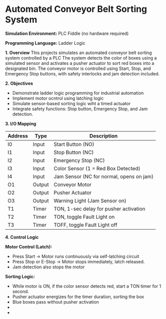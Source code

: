 # Automated Conveyor Belt Sorting System

**Simulation Environment:** PLC Fiddle (no hardware required)

**Programming Language:** Ladder Logic

**1. Overview**
This projects simulates an automated conveyor belt sorting system controlled by a PLC
The system detects the color of boxes using a simulated sensor and activates a pusher actuator to sort red boxes into a designated bin.
The conveyor motor is controlled using Start, Stop, and Emergency Stop buttons, with safety interlocks and jam detection included.

**2. Objectives**
- Demonstrate ladder logic programming for industrial automation
- Implement motor ocntrol using latching logic
- Simulate sensor-based sorting logic wiht a timed actuator
- Integrate safety functions: Stop button, Emergency Stop, and Jam detection.

**3. I/O Mapping**

| Address | Type  | Description |
|---------|-------|-------------|
| I0      | Input  | Start Button (NO) |
| I1      | Input  | Stop Button (NC) |
| I2      | Input  | Emergency Stop (NC) |
| I3      | Input  | Color Sensor (1 = Red Box Detected) |
| I4      | Input  | Jam Sensor (NC for normal, opens on jam) |
| O1      | Output | Conveyor Motor
| O2      | Output | Pusher Actuator
| O3      | Output | Warning Light (Jam Sensor on) |
| T1      | Timer  | TON, 1-sec delay for pusher activation |
| T2      | Timer  | TON, toggle Fault Light on |
| T3      | Timer  | TOFF, toggle Fault Light off |

**4. Control Logic**

**Motor Control (Latch):**
- Press Start &rarr; Motor runs continuously via self-latching circuit
- Press Stop or E-Stop &rarr; Motor stops immediately, latch released.
- Jam detection also stops the motor

**Sorting Logic:**
- While motor is ON, if the color sensor detects red, start a TON timer for 1 second.
- Pusher actuator energizes for the timer duration, sorting the box
- Blue boxes pass without pusher activation
- 
- 
